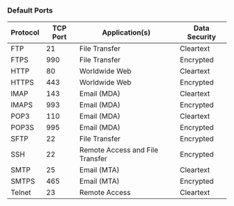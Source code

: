 ### Default Ports


Protocol | TCP Port | Application(s) | Data Security
-|-|-|-
FTP | 21 | File Transfer | Cleartext
FTPS | 990 | File Transfer | Encrypted
HTTP | 80 | Worldwide Web | Cleartext
HTTPS | 443 | Worldwide Web | Encrypted
IMAP | 143 | Email (MDA) | Cleartext
IMAPS | 993 | Email (MDA) | Encrypted
POP3 | 110 | Email (MDA) | Cleartext
POP3S | 995 | Email (MDA) | Encrypted
SFTP | 22 | File Transfer | Encrypted
SSH | 22 | Remote Access and File Transfer | Encrypted
SMTP | 25 | Email (MTA) | Cleartext
SMTPS | 465 | Email (MTA) | Encrypted
Telnet | 23 | Remote Access | Cleartext
